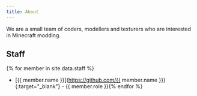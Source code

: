 ```yaml
---
title: About
---
```

We are a small team of coders, modellers and texturers who are interested in Minecraft modding.

## Staff
{% for member in site.data.staff %}
* [{{ member.name }}](https://github.com/{{ member.name }}){:target="_blank"} - {{ member.role }}{% endfor %}